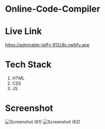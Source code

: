 # Online-Code-Compiler
# Live Link
https://admirable-taffy-912c8c.netlify.app
# Tech Stack
1. HTML
2. CSS
3. JS
# Screenshot

![Screenshot (61)](https://github.com/habi-navitha/Online-Code-Compiler/assets/141555190/8e67dd2b-aa8f-46f9-98fe-aec3092b2bac)
![Screenshot (62)](https://github.com/habi-navitha/Online-Code-Compiler/assets/141555190/62a5d72a-d40d-411b-a5e1-5f2e7739731f)

